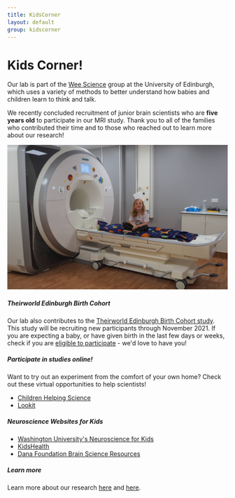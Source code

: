 ```yaml
---
title: KidsCorner
layout: default
group: kidscorner
---
```


# Kids Corner!
Our lab is part of the [Wee Science](https://www.weescience.ppls.ed.ac.uk/) group at the University of Edinburgh, which uses a variety of methods to better understand how babies and children learn to think and talk.

We recently concluded recruitment of junior brain scientists who are **five years old** to participate in our MRI study. Thank you to all of the families who contributed their time and to those who reached out to learn more about our research!

<div class="col-md-7 order-md-1">
</div>
<div class="container px-2 max-width: 100%">
<img class="img-fluid mx-auto d-block" src="/static/img/Child_SittingOnBed_cropped.png" alt="Child_SittingOnBed_cropped">
</div>


##### Theirworld Edinburgh Birth Cohort
Our lab also contributes to the [Theirworld Edinburgh Birth Cohort study](http://www.tebc.ed.ac.uk/). 
This study will be recruiting new participants through November 2021. If you are expecting a baby, or have given birth in the last few days or weeks, check if you are [eligible to participate](http://www.tebc.ed.ac.uk/for-families/join-the-study/eligibility/) - we'd love to have you!


##### Participate in studies online!
Want to try out an experiment from the comfort of your own home? Check out these virtual opportunities to help scientists!
  * [Children Helping Science](https://childrenhelpingscience.com/age-groups)
  * [Lookit](https://lookit.mit.edu/studies/)
  
  
##### Neuroscience Websites for Kids
  * [Washington University's Neuroscience for Kids](http://faculty.washington.edu/chudler/neurok.html)
  * [KidsHealth](https://kidshealth.org/en/kids/brain.html)
  * [Dana Foundation Brain Science Resources](https://www.dana.org/share-science/resources-for-educator)
  
  
##### Learn more
Learn more about our research [here](https://www.pnas.org/content/113/8/1960.full) and [here](https://www.psychologicalscience.org/observer/i-feel-your-pain-the-neuroscience-of-empathy).
